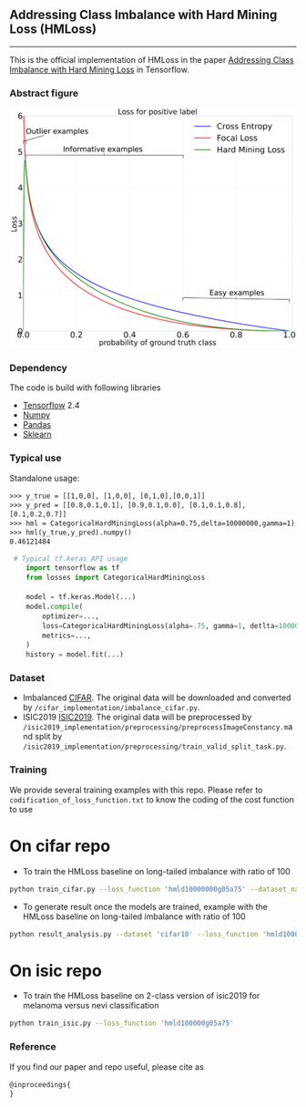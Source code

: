 ## Addressing Class Imbalance with Hard Mining Loss (HMLoss)
_________________

This is the official implementation of HMLoss in the paper [Addressing Class Imbalance with Hard Mining Loss](https:) in Tensorflow.
### Abstract figure

![Alt text](ressources/images/abstract_figure.png?raw=true "HMLoss")
### Dependency
The code is build with following libraries
- [Tensorflow](https://www.tensorflow.org) 2.4
- [Numpy](https://numpy.org/) 
- [Pandas](https://pandas.pydata.org/)
- [Sklearn](https://scikit-learn.org/stable/)

### Typical use
Standalone usage:
    
    >>> y_true = [[1,0,0], [1,0,0], [0,1,0],[0,0,1]]
    >>> y_pred = [[0.8,0.1,0.1], [0.9,0.1,0.0], [0.1,0.1,0.8],[0.1,0.2,0.7]]
    >>> hml = CategoricalHardMiningLoss(alpha=0.75,delta=10000000,gamma=1)
    >>> hml(y_true,y_pred).numpy()
    0.46121484

```python
 # Typical tf.keras API usage
    import tensorflow as tf
    from losses import CategoricalHardMiningLoss

    model = tf.keras.Model(...)
    model.compile(
        optimizer=...,
        loss=CategoricalHardMiningLoss(alpha=.75, gamma=1, detlta=10000000))   # Used here like a tf.keras loss
        metrics=...,
    )
    history = model.fit(...)
```


### Dataset
- Imbalanced [CIFAR](https://www.cs.toronto.edu/~kriz/cifar.html). The original data will be downloaded and converted by `/cifar_implementation/imbalance_cifar.py`.
- ISIC2019 [ISIC2019](https://challenge2019.isic-archive.com/). The original data will be preprocessed by `/isic2019_implementation/preprocessing/preprocessImageConstancy.m`and split by `/isic2019_implementation/preprocessing/train_valid_split_task.py`.

### Training
We provide several training examples with this repo. Please refer to `codification_of_loss_function.txt` to know the coding of the cost function to use

# On cifar repo
- To train the HMLoss baseline on long-tailed imbalance with ratio of 100 

```bash
python train_cifar.py --loss_function 'hmld10000000g05a75' --dataset_name 'cifar10' --loss_type 'softmax' --imb_type 'exp' --imb_ratio 0.01  
```

- To generate result once the models are trained, example with the HMLoss baseline on long-tailed imbalance with ratio of 100

```bash
python result_analysis.py --dataset 'cifar10' --loss_function 'hmld10000000g05a75' --imb_type 'exp' --imb_ratio 0.01 
```

# On isic repo
- To train the HMLoss baseline on 2-class version of isic2019 for melanoma versus nevi classification

```bash
python train_isic.py --loss_function 'hmld100000g05a75'   
```


### Reference

If you find our paper and repo useful, please cite as

```
@inproceedings{
}
